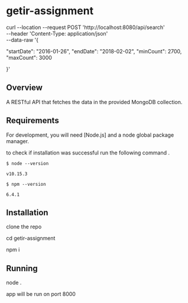 # getir-assignment
curl --location --request POST 'http://localhost:8080/api/search' \
--header 'Content-Type: application/json' \
--data-raw '{

"startDate": "2016-01-26",
"endDate": "2018-02-02",
"minCount": 2700,
"maxCount": 3000

}'
## Overview

A RESTful API that fetches the data in the provided MongoDB collection.

## Requirements

For development, you will need [Node.js] and a node global package manager.

to check if installation was successful run the following command .
```
$ node --version

v10.15.3

$ npm --version

6.4.1
```
## Installation
clone the repo 

cd getir-assignment

npm i

## Running
node .

app will be run on port 8000